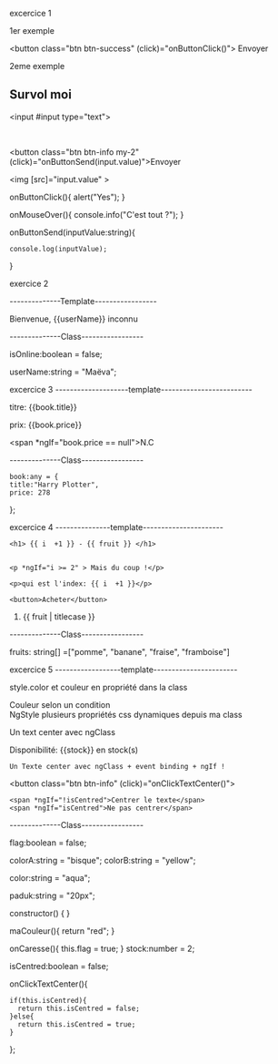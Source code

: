 excercice 1

<!-- HTML = template -->

<p class="font-weight-bold">1er exemple</p>

<button class="btn btn-success" (click)="onButtonClick()">
    Envoyer
</button>

<p class="font-weight-bold">2eme exemple</p>

<h2 class="bg-secondary text-warning w-50" (mouseover)="onMouseOver()">Survol moi</h2>

<input #input  type="text">

<br>

<button class="btn btn-info my-2" (click)="onButtonSend(input.value)">Envoyer</button>

<img [src]="input.value" >

<!-- class = ts -->

onButtonClick(){
    alert("Yes");
  }

  onMouseOver(){
    console.info("C'est tout ?");
  }

  onButtonSend(inputValue:string){

    console.log(inputValue);

  }


  exercice 2

  --------------Template-----------------


<p *ngIf="isOnline">Bienvenue, 
    <span *ngIf="userName">{{userName}}</span>
    <span *ngIf="!userName">inconnu</span>
</p>

--------------Class-----------------

 isOnline:boolean = false;

  userName:string = "Maëva";


excercice 3
--------------------template-------------------------

<p>titre: {{book.title}}</p>
<p>prix: 
<span *ngIf="book.price">{{book.price}}</span>

<span *ngIf="book.price == null">N.C</span>

</p>

--------------Class-----------------
  
    book:any = {
    title:"Harry Plotter",
    price: 278
  };


excercice 4
---------------template----------------------
<div class="border border-warning my-2 " *ngFor="let fruit of fruits ; let i = index">

    <h1> {{ i  +1 }} - {{ fruit }} </h1>


    <p *ngIf="i >= 2" > Mais du coup !</p>

    <p>qui est l'index: {{ i  +1 }}</p>
    
    <button>Acheter</button>

</div>

<ol>
    <li *ngFor="let fruit of fruits">
         {{ fruit | titlecase }}
    </li>
</ol>

--------------Class-----------------

  fruits: string[] =["pomme", "banane", "fraise", "framboise"]


excercice 5
------------------template-----------------------

<p [style.color]="maCouleur()">
    style.color et couleur en propriété dans la class
</p>


<div class="my-5 border border-info" 
[style.background-color]="flag ? colorA : colorB" (mouseover)="onCaresse()">
    Couleur selon un condition
</div>


<div [ngStyle]="{color:maCouleur(), margin:'20px', padding:paduk}">
    NgStyle plusieurs propriétés css 
    dynamiques depuis ma class
</div>

<p [ngClass]="{'text-center':true}">Un text center avec ngClass</p>


<p [ngClass]="{ 'badge':true,
                'badge-success': stock >= 1,
                'badge-danger':  stock <= 0  }">
                Disponibilité: {{stock}} en stock(s)</p>


<p [ngClass]="{'text-center':isCentred}">

    Un Texte center avec ngClass + event binding + ngIf !

</p>

<button class="btn btn-info" (click)="onClickTextCenter()">
    
    <span *ngIf="!isCentred">Centrer le texte</span>
    <span *ngIf="isCentred">Ne pas centrer</span>

</button>

--------------Class-----------------

  flag:boolean = false;

  colorA:string = "bisque";
  colorB:string = "yellow";

  color:string = "aqua";

  paduk:string = "20px";

  constructor() { }

  maCouleur(){
    return "red";
  }

  onCaresse(){
    this.flag = true;
  }
  stock:number = 2;

  isCentred:boolean = false;


  
  onClickTextCenter(){

    if(this.isCentred){
      return this.isCentred = false;
    }else{
      return this.isCentred = true;
    }

  };